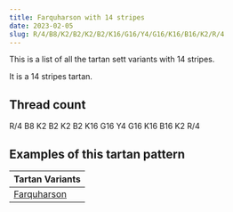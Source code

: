 ```yaml
---
title: Farquharson with 14 stripes
date: 2023-02-05
slug: R/4/B8/K2/B2/K2/B2/K16/G16/Y4/G16/K16/B16/K2/R/4
---
```

This is a list of all the tartan sett variants with 14 stripes.

It is a 14 stripes tartan.


## Thread count
R/4 B8 K2 B2 K2 B2 K16 G16 Y4 G16 K16 B16 K2 R/4

## Examples of this tartan pattern

| Tartan Variants |
|---------------|
| [Farquharson](/variants/r/4/b8/k2/b2/k2/b2/k16/g16/y4/g16/k16/b16/k2/r/4-b304080-g008000-k000000-rc00000-yf0c000)||
